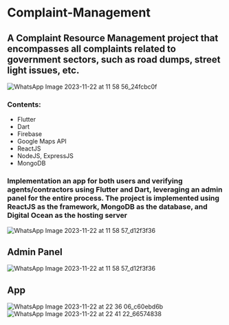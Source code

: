 # Complaint-Management
## A Complaint Resource Management project that encompasses all complaints related to government sectors, such as road dumps, street light issues, etc.

![WhatsApp Image 2023-11-22 at 11 58 56_24fcbc0f](https://github.com/agryashu23/Complaint-Management/assets/60836876/aa9c185d-1a19-4896-8fa6-c35f598bb19a)

### Contents:
- Flutter
- Dart
- Firebase
- Google Maps API
- ReactJS
- NodeJS, ExpressJS
- MongoDB
### Implementation an app for both users and verifying agents/contractors using Flutter and Dart, leveraging an admin panel for the entire process. The project is implemented using ReactJS as the framework, MongoDB as the database, and Digital Ocean as the hosting server 
  ![WhatsApp Image 2023-11-22 at 11 58 57_d12f3f36](https://github.com/agryashu23/Complaint-Management/assets/60836876/27338001-6ca2-4a3e-b860-5223d9bedd82 )
  ## Admin Panel
  ![WhatsApp Image 2023-11-22 at 11 58 57_d12f3f36](https://github.com/agryashu23/Complaint-Management/assets/60836876/3030a410-3a79-4a60-b29a-966480385603)

  ## App
  ![WhatsApp Image 2023-11-22 at 22 36 06_c60ebd6b](https://github.com/agryashu23/Complaint-Management/assets/60836876/8b029737-5b1d-4f80-93a3-0cc6c3babf74|width=100)    ![WhatsApp Image 2023-11-22 at 22 41 22_66574838](https://github.com/agryashu23/Complaint-Management/assets/60836876/7479adf4-8a6b-4772-a74f-17d781b66f29)




